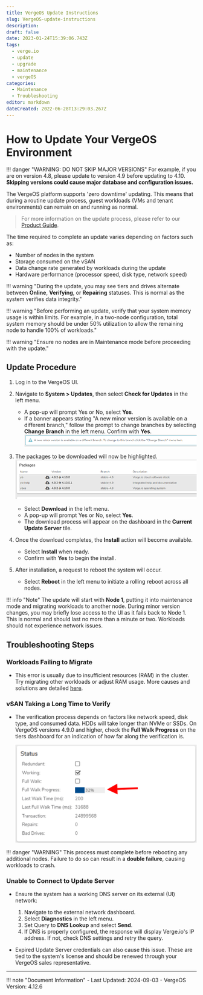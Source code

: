 ```yaml
---
title: VergeOS Update Instructions
slug: VergeOS-update-instructions
description: 
draft: false
date: 2023-01-24T15:39:06.743Z
tags:
  - verge.io
  - update
  - upgrade
  - maintenance
  - vergeOS
categories:
  - Maintenance
  - Troubleshooting
editor: markdown
dateCreated: 2022-06-28T13:29:03.267Z
---
```


# How to Update Your VergeOS Environment

!!! danger "WARNING: DO NOT SKIP MAJOR VERSIONS"
    For example, if you are on version 4.8, please update to version 4.9 before updating to 4.10. **Skipping versions could cause major database and configuration issues.**

The VergeOS platform supports 'zero downtime' updating. This means that during a routine update process, guest workloads (VMs and tenant environments) can remain on and running as normal.

> For more information on the update process, please refer to our [Product Guide](/product-guide/runningupdates/).

The time required to complete an update varies depending on factors such as:
- Number of nodes in the system
- Storage consumed on the vSAN
- Data change rate generated by workloads during the update
- Hardware performance (processor speed, disk type, network speed)

!!! warning "During the update, you may see tiers and drives alternate between **Online**, **Verifying**, or **Repairing** statuses. This is normal as the system verifies data integrity."

!!! warning "Before performing an update, verify that your system memory usage is within limits. For example, in a two-node configuration, total system memory should be under 50% utilization to allow the remaining node to handle 100% of workloads."

!!! warning "Ensure no nodes are in Maintenance mode before proceeding with the update."

## Update Procedure

1. Log in to the VergeOS UI.
2. Navigate to **System > Updates**, then select **Check for Updates** in the left menu.
   
    - A pop-up will prompt Yes or No, select **Yes**.
    - If a banner appears stating "A new minor version is available on a different branch," follow the prompt to change branches by selecting **Change Branch** in the left menu. Confirm with **Yes**.
   ![VergeOSupgrade-new-img2.png](/public/vergeioupgrade-new-img2.png)

3. The packages to be downloaded will now be highlighted.
   ![VergeOSupgrade-new-img3.png](/public/vergeioupgrade-new-img3.png)
    - Select **Download** in the left menu.
    - A pop-up will prompt Yes or No, select **Yes**.
    - The download process will appear on the dashboard in the **Current Update Server** tile.

4. Once the download completes, the **Install** action will become available.
    - Select **Install** when ready.
    - Confirm with **Yes** to begin the install.

5. After installation, a request to reboot the system will occur.
   - Select **Reboot** in the left menu to initiate a rolling reboot across all nodes.

!!! info "Note"
    The update will start with **Node 1**, putting it into maintenance mode and migrating workloads to another node. During minor version changes, you may briefly lose access to the UI as it fails back to Node 1. This is normal and should last no more than a minute or two. Workloads should not experience network issues.

## Troubleshooting Steps

### Workloads Failing to Migrate
- This error is usually due to insufficient resources (RAM) in the cluster. Try migrating other workloads or adjust RAM usage. More causes and solutions are detailed [here](/knowledge-base/workloads-failing-to-migrate).

### vSAN Taking a Long Time to Verify
- The verification process depends on factors like network speed, disk type, and consumed data. HDDs will take longer than NVMe or SSDs. On VergeOS versions 4.9.0 and higher, check the **Full Walk Progress** on the tiers dashboard for an indication of how far along the verification is.
  
    ![walk-percentage.png](/public/walk-percentage.png)

!!! danger "WARNING"
    This process must complete before rebooting any additional nodes. Failure to do so can result in a **double failure**, causing workloads to crash.

### Unable to Connect to Update Server
- Ensure the system has a working DNS server on its external (UI) network:
    1. Navigate to the external network dashboard.
    2. Select **Diagnostics** in the left menu.
    3. Set Query to **DNS Lookup** and select **Send**.
    4. If DNS is properly configured, the response will display Verge.io's IP address. If not, check DNS settings and retry the query.
  
- Expired Update Server credentials can also cause this issue. These are tied to the system's license and should be renewed through your VergeOS sales representative.

---

!!! note "Document Information"
    - Last Updated: 2024-09-03
    - VergeOS Version: 4.12.6
